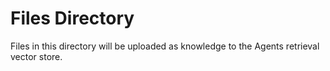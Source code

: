 # Files Directory
Files in this directory will be uploaded as knowledge to the Agents retrieval vector store.
